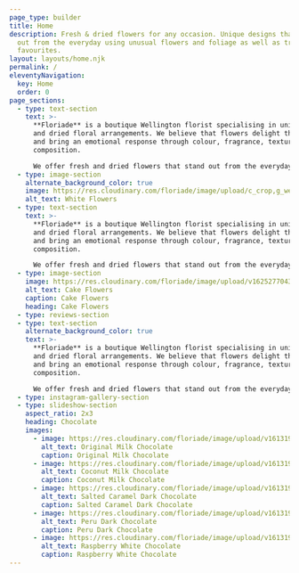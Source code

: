 ```yaml
---
page_type: builder
title: Home
description: Fresh & dried flowers for any occasion. Unique designs that stand
  out from the everyday using unusual flowers and foliage as well as traditional
  favourites.
layout: layouts/home.njk
permalink: /
eleventyNavigation:
  key: Home
  order: 0
page_sections:
  - type: text-section
    text: >-
      **Floriade** is a boutique Wellington florist specialising in unique fresh
      and dried floral arrangements. We believe that flowers delight the senses
      and bring an emotional response through colour, fragrance, texture and
      composition.

      We offer fresh and dried flowers that stand out from the everyday because we like to use unusual flowers and foliage as well as traditional favourites in our designs. Every floral arrangement we create is bespoke and individual.
  - type: image-section
    alternate_background_color: true
    image: https://res.cloudinary.com/floriade/image/upload/c_crop,g_west,w_2000/v1623993789/IMG_8636.heic
    alt_text: White Flowers
  - type: text-section
    text: >-
      **Floriade** is a boutique Wellington florist specialising in unique fresh
      and dried floral arrangements. We believe that flowers delight the senses
      and bring an emotional response through colour, fragrance, texture and
      composition.

      We offer fresh and dried flowers that stand out from the everyday because we like to use unusual flowers and foliage as well as traditional favourites in our designs. Every floral arrangement we create is bespoke and individual.
  - type: image-section
    image: https://res.cloudinary.com/floriade/image/upload/v1625277043/cake-flowers/cake-flowers-0002.jpg
    alt_text: Cake Flowers
    caption: Cake Flowers
    heading: Cake Flowers
  - type: reviews-section
  - type: text-section
    alternate_background_color: true
    text: >-
      **Floriade** is a boutique Wellington florist specialising in unique fresh
      and dried floral arrangements. We believe that flowers delight the senses
      and bring an emotional response through colour, fragrance, texture and
      composition.

      We offer fresh and dried flowers that stand out from the everyday because we like to use unusual flowers and foliage as well as traditional favourites in our designs. Every floral arrangement we create is bespoke and individual.
  - type: instagram-gallery-section
  - type: slideshow-section
    aspect_ratio: 2x3
    heading: Chocolate
    images:
      - image: https://res.cloudinary.com/floriade/image/upload/v1613194579/chocolate/chocolate-3.jpg
        alt_text: Original Milk Chocolate
        caption: Original Milk Chocolate
      - image: https://res.cloudinary.com/floriade/image/upload/v1613194575/chocolate/chocolate-2.jpg
        alt_text: Coconut Milk Chocolate
        caption: Coconut Milk Chocolate
      - image: https://res.cloudinary.com/floriade/image/upload/v1613194575/chocolate/chocolate-4.jpg
        alt_text: Salted Caramel Dark Chocolate
        caption: Salted Caramel Dark Chocolate
      - image: https://res.cloudinary.com/floriade/image/upload/v1613194572/chocolate/chocolate-5.jpg
        alt_text: Peru Dark Chocolate
        caption: Peru Dark Chocolate
      - image: https://res.cloudinary.com/floriade/image/upload/v1613194571/chocolate/chocolate-1.jpg
        alt_text: Raspberry White Chocolate
        caption: Raspberry White Chocolate
---
```


